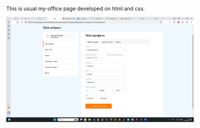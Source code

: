 This is usual my-office page developed on html and css.

![Image alt](https://github.com/ALLGaLL115/sidebar-and-forma/blob/master/images/forGit/2024-08-15_07-09-13.png)